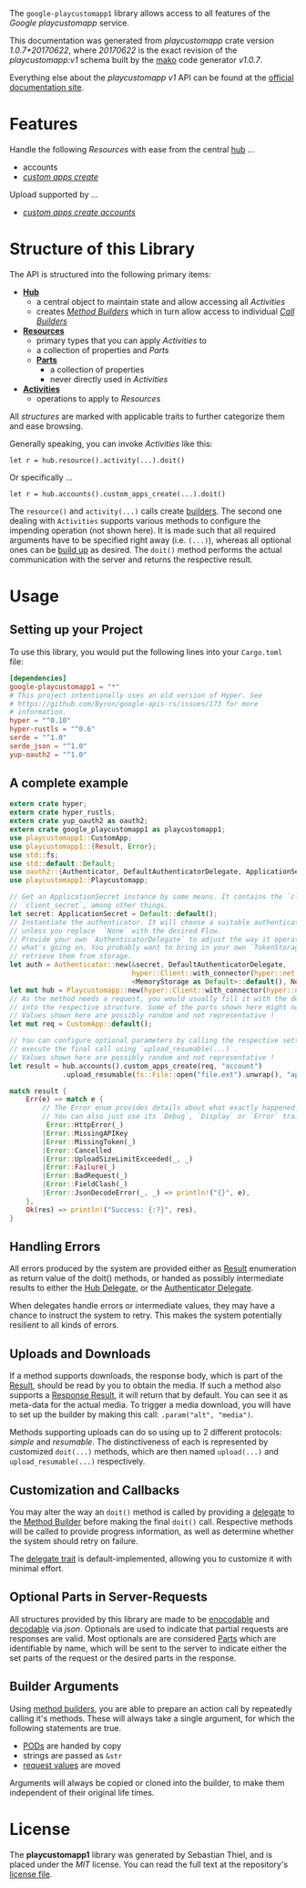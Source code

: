 <!---
DO NOT EDIT !
This file was generated automatically from 'src/mako/api/README.md.mako'
DO NOT EDIT !
-->
The `google-playcustomapp1` library allows access to all features of the *Google playcustomapp* service.

This documentation was generated from *playcustomapp* crate version *1.0.7+20170622*, where *20170622* is the exact revision of the *playcustomapp:v1* schema built by the [mako](http://www.makotemplates.org/) code generator *v1.0.7*.

Everything else about the *playcustomapp* *v1* API can be found at the
[official documentation site](https://developers.google.com/android/work/play/custom-app-api).
# Features

Handle the following *Resources* with ease from the central [hub](https://docs.rs/google-playcustomapp1/1.0.7+20170622/google_playcustomapp1/struct.Playcustomapp.html) ... 

* accounts
 * [*custom apps create*](https://docs.rs/google-playcustomapp1/1.0.7+20170622/google_playcustomapp1/struct.AccountCustomAppCreateCall.html)


Upload supported by ...

* [*custom apps create accounts*](https://docs.rs/google-playcustomapp1/1.0.7+20170622/google_playcustomapp1/struct.AccountCustomAppCreateCall.html)



# Structure of this Library

The API is structured into the following primary items:

* **[Hub](https://docs.rs/google-playcustomapp1/1.0.7+20170622/google_playcustomapp1/struct.Playcustomapp.html)**
    * a central object to maintain state and allow accessing all *Activities*
    * creates [*Method Builders*](https://docs.rs/google-playcustomapp1/1.0.7+20170622/google_playcustomapp1/trait.MethodsBuilder.html) which in turn
      allow access to individual [*Call Builders*](https://docs.rs/google-playcustomapp1/1.0.7+20170622/google_playcustomapp1/trait.CallBuilder.html)
* **[Resources](https://docs.rs/google-playcustomapp1/1.0.7+20170622/google_playcustomapp1/trait.Resource.html)**
    * primary types that you can apply *Activities* to
    * a collection of properties and *Parts*
    * **[Parts](https://docs.rs/google-playcustomapp1/1.0.7+20170622/google_playcustomapp1/trait.Part.html)**
        * a collection of properties
        * never directly used in *Activities*
* **[Activities](https://docs.rs/google-playcustomapp1/1.0.7+20170622/google_playcustomapp1/trait.CallBuilder.html)**
    * operations to apply to *Resources*

All *structures* are marked with applicable traits to further categorize them and ease browsing.

Generally speaking, you can invoke *Activities* like this:

```Rust,ignore
let r = hub.resource().activity(...).doit()
```

Or specifically ...

```ignore
let r = hub.accounts().custom_apps_create(...).doit()
```

The `resource()` and `activity(...)` calls create [builders][builder-pattern]. The second one dealing with `Activities` 
supports various methods to configure the impending operation (not shown here). It is made such that all required arguments have to be 
specified right away (i.e. `(...)`), whereas all optional ones can be [build up][builder-pattern] as desired.
The `doit()` method performs the actual communication with the server and returns the respective result.

# Usage

## Setting up your Project

To use this library, you would put the following lines into your `Cargo.toml` file:

```toml
[dependencies]
google-playcustomapp1 = "*"
# This project intentionally uses an old version of Hyper. See
# https://github.com/Byron/google-apis-rs/issues/173 for more
# information.
hyper = "^0.10"
hyper-rustls = "^0.6"
serde = "^1.0"
serde_json = "^1.0"
yup-oauth2 = "^1.0"
```

## A complete example

```Rust
extern crate hyper;
extern crate hyper_rustls;
extern crate yup_oauth2 as oauth2;
extern crate google_playcustomapp1 as playcustomapp1;
use playcustomapp1::CustomApp;
use playcustomapp1::{Result, Error};
use std::fs;
use std::default::Default;
use oauth2::{Authenticator, DefaultAuthenticatorDelegate, ApplicationSecret, MemoryStorage};
use playcustomapp1::Playcustomapp;

// Get an ApplicationSecret instance by some means. It contains the `client_id` and 
// `client_secret`, among other things.
let secret: ApplicationSecret = Default::default();
// Instantiate the authenticator. It will choose a suitable authentication flow for you, 
// unless you replace  `None` with the desired Flow.
// Provide your own `AuthenticatorDelegate` to adjust the way it operates and get feedback about 
// what's going on. You probably want to bring in your own `TokenStorage` to persist tokens and
// retrieve them from storage.
let auth = Authenticator::new(&secret, DefaultAuthenticatorDelegate,
                              hyper::Client::with_connector(hyper::net::HttpsConnector::new(hyper_rustls::TlsClient::new())),
                              <MemoryStorage as Default>::default(), None);
let mut hub = Playcustomapp::new(hyper::Client::with_connector(hyper::net::HttpsConnector::new(hyper_rustls::TlsClient::new())), auth);
// As the method needs a request, you would usually fill it with the desired information
// into the respective structure. Some of the parts shown here might not be applicable !
// Values shown here are possibly random and not representative !
let mut req = CustomApp::default();

// You can configure optional parameters by calling the respective setters at will, and
// execute the final call using `upload_resumable(...)`.
// Values shown here are possibly random and not representative !
let result = hub.accounts().custom_apps_create(req, "account")
             .upload_resumable(fs::File::open("file.ext").unwrap(), "application/octet-stream".parse().unwrap());

match result {
    Err(e) => match e {
        // The Error enum provides details about what exactly happened.
        // You can also just use its `Debug`, `Display` or `Error` traits
         Error::HttpError(_)
        |Error::MissingAPIKey
        |Error::MissingToken(_)
        |Error::Cancelled
        |Error::UploadSizeLimitExceeded(_, _)
        |Error::Failure(_)
        |Error::BadRequest(_)
        |Error::FieldClash(_)
        |Error::JsonDecodeError(_, _) => println!("{}", e),
    },
    Ok(res) => println!("Success: {:?}", res),
}

```
## Handling Errors

All errors produced by the system are provided either as [Result](https://docs.rs/google-playcustomapp1/1.0.7+20170622/google_playcustomapp1/enum.Result.html) enumeration as return value of 
the doit() methods, or handed as possibly intermediate results to either the 
[Hub Delegate](https://docs.rs/google-playcustomapp1/1.0.7+20170622/google_playcustomapp1/trait.Delegate.html), or the [Authenticator Delegate](https://docs.rs/yup-oauth2/*/yup_oauth2/trait.AuthenticatorDelegate.html).

When delegates handle errors or intermediate values, they may have a chance to instruct the system to retry. This 
makes the system potentially resilient to all kinds of errors.

## Uploads and Downloads
If a method supports downloads, the response body, which is part of the [Result](https://docs.rs/google-playcustomapp1/1.0.7+20170622/google_playcustomapp1/enum.Result.html), should be
read by you to obtain the media.
If such a method also supports a [Response Result](https://docs.rs/google-playcustomapp1/1.0.7+20170622/google_playcustomapp1/trait.ResponseResult.html), it will return that by default.
You can see it as meta-data for the actual media. To trigger a media download, you will have to set up the builder by making
this call: `.param("alt", "media")`.

Methods supporting uploads can do so using up to 2 different protocols: 
*simple* and *resumable*. The distinctiveness of each is represented by customized 
`doit(...)` methods, which are then named `upload(...)` and `upload_resumable(...)` respectively.

## Customization and Callbacks

You may alter the way an `doit()` method is called by providing a [delegate](https://docs.rs/google-playcustomapp1/1.0.7+20170622/google_playcustomapp1/trait.Delegate.html) to the 
[Method Builder](https://docs.rs/google-playcustomapp1/1.0.7+20170622/google_playcustomapp1/trait.CallBuilder.html) before making the final `doit()` call. 
Respective methods will be called to provide progress information, as well as determine whether the system should 
retry on failure.

The [delegate trait](https://docs.rs/google-playcustomapp1/1.0.7+20170622/google_playcustomapp1/trait.Delegate.html) is default-implemented, allowing you to customize it with minimal effort.

## Optional Parts in Server-Requests

All structures provided by this library are made to be [enocodable](https://docs.rs/google-playcustomapp1/1.0.7+20170622/google_playcustomapp1/trait.RequestValue.html) and 
[decodable](https://docs.rs/google-playcustomapp1/1.0.7+20170622/google_playcustomapp1/trait.ResponseResult.html) via *json*. Optionals are used to indicate that partial requests are responses 
are valid.
Most optionals are are considered [Parts](https://docs.rs/google-playcustomapp1/1.0.7+20170622/google_playcustomapp1/trait.Part.html) which are identifiable by name, which will be sent to 
the server to indicate either the set parts of the request or the desired parts in the response.

## Builder Arguments

Using [method builders](https://docs.rs/google-playcustomapp1/1.0.7+20170622/google_playcustomapp1/trait.CallBuilder.html), you are able to prepare an action call by repeatedly calling it's methods.
These will always take a single argument, for which the following statements are true.

* [PODs][wiki-pod] are handed by copy
* strings are passed as `&str`
* [request values](https://docs.rs/google-playcustomapp1/1.0.7+20170622/google_playcustomapp1/trait.RequestValue.html) are moved

Arguments will always be copied or cloned into the builder, to make them independent of their original life times.

[wiki-pod]: http://en.wikipedia.org/wiki/Plain_old_data_structure
[builder-pattern]: http://en.wikipedia.org/wiki/Builder_pattern
[google-go-api]: https://github.com/google/google-api-go-client

# License
The **playcustomapp1** library was generated by Sebastian Thiel, and is placed 
under the *MIT* license.
You can read the full text at the repository's [license file][repo-license].

[repo-license]: https://github.com/Byron/google-apis-rsblob/master/LICENSE.md
